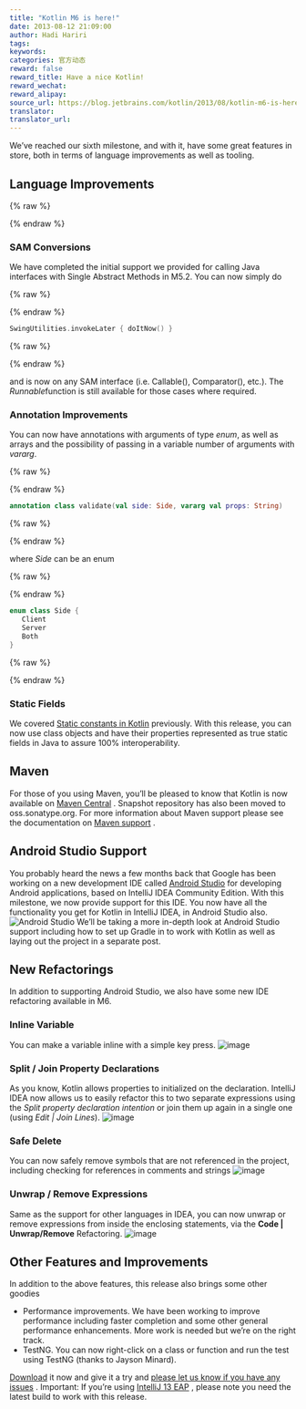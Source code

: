 ```yaml
---
title: "Kotlin M6 is here!"
date: 2013-08-12 21:09:00
author: Hadi Hariri
tags:
keywords:
categories: 官方动态
reward: false
reward_title: Have a nice Kotlin!
reward_wechat:
reward_alipay:
source_url: https://blog.jetbrains.com/kotlin/2013/08/kotlin-m6-is-here/
translator:
translator_url:
---
```


We’ve reached our sixth milestone, and with it, have some great features in store, both in terms of language improvements as well as tooling.<span id="more-1155"></span>
## Language Improvements


{% raw %}
<p><a name="SAM-conversions"></a></p>
{% endraw %}

### SAM Conversions

We have completed the initial support we provided for calling Java interfaces with Single Abstract Methods in M5.2. You can now simply do

{% raw %}
<p></p>
{% endraw %}

```kotlin
SwingUtilities.invokeLater { doItNow() }
```

{% raw %}
<p></p>
{% endraw %}

and is now on any SAM interface (i.e. Callable(), Comparator(), etc.). The *Runnable*function is still available for those cases where required.
### Annotation Improvements

You can now have annotations with arguments of type *enum*, as well as arrays and the possibility of passing in a variable number of arguments with *vararg*.

{% raw %}
<p></p>
{% endraw %}

```kotlin
annotation class validate(val side: Side, vararg val props: String)
```

{% raw %}
<p></p>
{% endraw %}

where *Side* can be an enum

{% raw %}
<p></p>
{% endraw %}

```kotlin
enum class Side {
   Client
   Server
   Both
}
```

{% raw %}
<p></p>
{% endraw %}

### Static Fields

We covered [Static constants in Kotlin](http://blog.jetbrains.com/kotlin/2013/06/static-constants-in-kotlin/) previously. With this release, you can now use class objects and have their properties represented as true static fields in Java to assure 100% interoperability.
## Maven

For those of you using Maven, you’ll be pleased to know that Kotlin is now available on [Maven Central](http://www.maven.org) . Snapshot repository has also been moved to oss.sonatype.org. For more information about Maven support please see the documentation on [Maven support](http://confluence.jetbrains.com/display/Kotlin/Kotlin+Build+Tools#KotlinBuildTools-Maven) .
## Android Studio Support

You probably heard the news a few months back that Google has been working on a new development IDE called [Android Studio](http://developer.android.com/sdk/installing/studio.html) for developing Android applications, based on IntelliJ IDEA Community Edition. With this milestone, we now provide support for this IDE. You now have all the functionality you get for Kotlin in IntelliJ IDEA, in Android Studio also.  <img alt="Android Studio" border="0" data-recalc-dims="1" src="https://i2.wp.com/blog.jetbrains.com/kotlin/files/2013/08/image.png?resize=640%2C477&amp;ssl=1" style="padding-top: 0px;padding-left: 0px;padding-right: 0px;border-width: 0px"/> We’ll be taking a more in-depth look at Android Studio support including how to set up Gradle in to work with Kotlin as well as laying out the project in a separate post.
## New Refactorings

In addition to supporting Android Studio, we also have some new IDE refactoring available in M6.
### Inline Variable

You can make a variable inline with a simple key press.  <img alt="image" border="0" data-recalc-dims="1" src="https://i2.wp.com/blog.jetbrains.com/kotlin/files/2013/08/image1.png?resize=381%2C162&amp;ssl=1" style="padding-top: 0px;padding-left: 0px;padding-right: 0px;border-width: 0px"/>
### Split / Join Property Declarations

As you know, Kotlin allows properties to initialized on the declaration. IntelliJ IDEA now allows us to easily refactor this to two separate expressions using the *Split property declaration intention* or join them up again in a single one (using *Edit | Join Lines*).  <img alt="image" border="0" data-recalc-dims="1" src="https://i1.wp.com/blog.jetbrains.com/kotlin/files/2013/08/image2.png?resize=247%2C68&amp;ssl=1" style="padding-top: 0px;padding-left: 0px;padding-right: 0px;border-width: 0px"/>
### Safe Delete

You can now safely remove symbols that are not referenced in the project, including checking for references in comments and strings  <img alt="image" border="0" data-recalc-dims="1" src="https://i0.wp.com/blog.jetbrains.com/kotlin/files/2013/08/image3.png?resize=189%2C164&amp;ssl=1" style="padding-top: 0px;padding-left: 0px;padding-right: 0px;border-width: 0px"/>
### Unwrap / Remove Expressions

Same as the support for other languages in IDEA, you can now unwrap or remove expressions from inside the enclosing statements, via the **Code | Unwrap/Remove** Refactoring.  <img alt="image" border="0" data-recalc-dims="1" src="https://i1.wp.com/blog.jetbrains.com/kotlin/files/2013/08/image4.png?resize=384%2C123&amp;ssl=1" style="padding-top: 0px;padding-left: 0px;padding-right: 0px;border-width: 0px"/>
## Other Features and Improvements

In addition to the above features, this release also brings some other goodies

* Performance improvements. We have been working to improve performance including faster completion and some other general performance enhancements. More work is needed but we’re on the right track.
* TestNG. You can now right-click on a class or function and run the test using TestNG (thanks to Jayson Minard).

<span><a href="http://plugins.jetbrains.com/plugin?pr=idea&amp;pluginId=6954">Download</a> it now</span> and give it a try and [please let us know if you have any issues](http://youtrack.jetbrains.com/issues/kotlin) . Important: If you’re using [IntelliJ 13 EAP](http://eap.jetbrains.com/idea) , please note you need the latest build to work with this release.
